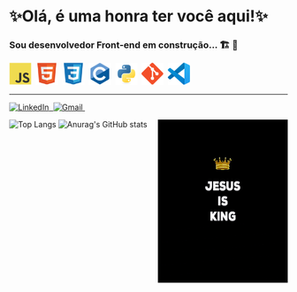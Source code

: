 # ✨Olá, é uma honra ter você aqui!✨

### Sou desenvolvedor Front-end em construção... 🏗️ 🚀

<div>
  <img src = "https://github.com/devicons/devicon/blob/master/icons/javascript/javascript-original.svg" title="js" alt="JavaScipt" width="40" height="40"/>&nbsp;
  <img src = "https://github.com/devicons/devicon/blob/master/icons/html5/html5-original.svg" title="html5" alt="HTML 5" width="40" height="40"/>&nbsp;
  <img src = "https://github.com/devicons/devicon/blob/master/icons/css3/css3-original.svg" title="css3" alt="CSS 3" width="40" height="40"/>&nbsp;
  <img src = "https://github.com/devicons/devicon/blob/master/icons/c/c-original.svg" title="c" alt="C" width="40" height="40"/>&nbsp;
  <img src = "https://github.com/devicons/devicon/blob/master/icons/python/python-original.svg" title="python" alt="Python" width="40" height="40"/>&nbsp;
  <img src = "https://github.com/devicons/devicon/blob/master/icons/git/git-original.svg" title="git" alt="Git" width="40" height="40"/>&nbsp;
  <img src = "https://github.com/devicons/devicon/blob/master/icons/vscode/vscode-original.svg" title="git" alt="Git" width="40" height="40"/>&nbsp;
</div>

---

<div id="badges">
  <a href="https://www.linkedin.com/in/colonig/" target="_blank">
    <img src = "https://camo.githubusercontent.com/c00f87aeebbec37f3ee0857cc4c20b21fefde8a96caf4744383ebfe44a47fe3f/68747470733a2f2f696d672e736869656c64732e696f2f62616467652f2d4c696e6b6564496e2d2532333030373742353f7374796c653d666f722d7468652d6261646765266c6f676f3d6c696e6b6564696e266c6f676f436f6c6f723d7768697465" alt="LinkedIn"/>&nbsp;
  <a/>
  <a href="mailto:colonig.rj@gmail.com" target="_blank">
    <img src =  "https://camo.githubusercontent.com/927d6b3961fa048ff7303daf291cb5869dfa25018997cf8c1373c2f6a85b1458/68747470733a2f2f696d672e736869656c64732e696f2f62616467652f2d476d61696c2d2532333333333f7374796c653d666f722d7468652d6261646765266c6f676f3d676d61696c266c6f676f436f6c6f723d7768697465" alt="Gmail"/>&nbsp;
  <a/>
</div>
    
<img src = "banner.gif" width = "235px" height="295px" align = "right">
 
![Top Langs](https://github-readme-stats.vercel.app/api/top-langs/?username=colonig&theme=tokyonight) ![Anurag's GitHub stats](https://github-readme-stats.vercel.app/api?username=colonig&theme=dark&show_icons=true)   
  




<!--

### Hi there 👋

**ColoniG/ColoniG** is a ✨ _special_ ✨ repository because its `README.md` (this file) appears on your GitHub profile.

Here are some ideas to get you started:

- 🔭 I’m currently working on ...
- 🌱 I’m currently learning ...
- 👯 I’m looking to collaborate on ...
- 🤔 I’m looking for help with ...
- 💬 Ask me about ...
- 📫 How to reach me: ...
- 😄 Pronouns: ...
- ⚡ Fun fact: ...
-->
